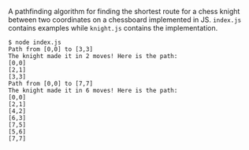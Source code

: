 A pathfinding algorithm for finding the shortest route for a chess knight between two coordinates on a chessboard implemented in JS. `index.js` contains examples while `knight.js` contains the implementation.

```
$ node index.js 
Path from [0,0] to [3,3]
The knight made it in 2 moves! Here is the path:
[0,0]
[2,1]
[3,3]
Path from [0,0] to [7,7]
The knight made it in 6 moves! Here is the path:
[0,0]
[2,1]
[4,2]
[6,3]
[7,5]
[5,6]
[7,7]
```
